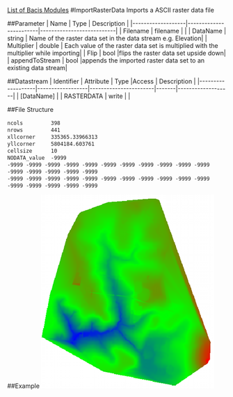 [List of Bacis Modules](List_of_Basic_Modules.md)
#ImportRasterData
Imports a ASCII raster data file


##Parameter
|        Name       |          Type          |       Description         | 
|-------------------|------------------------|---------------------------|
| Filename    | filename |        |
| DataName    | string | Name of the raster data set in the data stream e.g. Elevation|
| Multiplier    | double | Each value of the raster data set is multiplied with the multiplier while importing|
| Flip    | bool |flips the raster data set upside down|
| appendToStream    | bool |appends the imported raster data set to an existing data stream|


##Datastream
|     Identifier    |     Attribute    |      Type             |Access |    Description    |
|-------------------|------------------|-----------------------|-------|-------------------|
| [DataName] |                  | RASTERDATA | write  | |

##File Structure

~~~
ncols         398
nrows         441
xllcorner     335365.33966313
yllcorner     5804184.603761
cellsize      10
NODATA_value  -9999
-9999 -9999 -9999 -9999 -9999 -9999 -9999 -9999 -9999 -9999 -9999 -9999 -9999 -9999 -9999 -9999 
-9999 -9999 -9999 -9999 -9999 -9999 -9999 -9999 -9999 -9999 -9999 -9999 -9999 -9999 -9999 -9999
~~~
##Example
![](images/import_raster_data.png)
